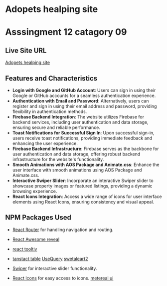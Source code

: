 # Adopets healping site

#  Asssingment 12 catagory 09

## Live Site URL

[Adopets healping site](https://adopets-4d0fa.web.app/)

## Features and Characteristics

- **Login with Google and GitHub Account**: Users can sign in using their Google or GitHub accounts for a seamless authentication experience.
- **Authentication with Email and Password**: Alternatively, users can register and sign in using their email address and password, providing flexibility in authentication methods.
- **Firebase Backend Integration**: The website utilizes Firebase for backend services, including user authentication and data storage, ensuring secure and reliable performance.
- **Toast Notifications for Successful Sign In**: Upon successful sign-in, users receive toast notifications, providing immediate feedback and enhancing the user experience.
- **Firebase Backend Infrastructure**: Firebase serves as the backbone for user authentication and data storage, offering robust backend infrastructure for the website's functionality.
- **Smooth Animations with AOS Package and Animate.css**: Enhance the user interface with smooth animations using AOS Package and Animate.css.
- **Interactive Swiper Slider**: Incorporate an interactive Swiper slider to showcase property images or featured listings, providing a dynamic browsing experience.
- **React Icons Integration**: Access a wide range of icons for user interface elements using React Icons, ensuring consistency and visual appeal.

## NPM Packages Used

- [React Router](https://www.npmjs.com/package/react-router) for handling navigation and routing.
- [React Awesome reveal](https://www.npmjs.com/package/react-awesome-reveal#quick-start)
- [react tooltiv ](https://www.npmjs.com/package/react-tooltip)

- [tanstact  table](https://tanstack.com/table/latest)
[UseQuery](https://tanstack.com/query/latest/docs/framework/react/reference/useQuery)
[swetaleart2](https://sweetalert2.github.io/)
- [Swiper](https://www.npmjs.com/package/swiper) for interactive slider functionality.
- [React Icons](https://www.npmjs.com/package/react-icons) for easy access to icons.
[metereal ui](https://www.material-tailwind.com/)